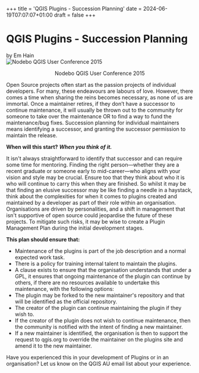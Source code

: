 +++
title = 'QGIS Plugins - Succession Planning'
date = 2024-06-19T07:07:07+01:00
draft = false
+++

# QGIS Plugins - Succession Planning  
by Em Hain  
![Nodebo QGIS User Conference 2015](/images/nodebo.png)
<p align="center"> 
Nodebo QGIS User Conference 2015
</p>

Open Source projects often start as the passion projects of individual developers. For many, these endeavours are labours of love. However, there comes a time when sharing the reins becomes necessary, as none of us are immortal.
Once a maintainer retires, if they don’t have a successor to continue maintenance, it will usually be thrown out to the community for someone to take over the maintenance OR to find a way to fund the maintenance/bug fixes. 
Succession planning for individual maintainers means identifying a successor, and granting the successor permission to maintain the release. 

**When will this start?** ***When you think of it.***

It isn't always straightforward to identify that successor and can require some time for  mentoring. Finding the right person—whether they are a recent graduate or someone early to mid-career—who aligns with your vision and style may be crucial. Ensure too that they think about who it is who will continue to carry this when they are finished. 
So whilst it may be that finding an elusive successor may be like finding a needle in a haystack, think about the complexities for when it comes to plugins created and maintained by a developer as part of their role within an organisation. 
Organisations are driven by personalities, and a shift in management that isn't supportive of open source could jeopardise the future of these projects. To mitigate such risks, it may be wise to create a Plugin Management Plan during the initial development stages. 

**This plan should ensure that:**
- Maintenance of the plugins is part of the job description and a normal expected work task.
- There is a policy for training internal talent to maintain the plugins.
- A clause exists to ensure that the organisation understands that under a GPL, it ensures that ongoing maintenance of the plugin can continue by others, if there are no resources available to undertake this maintenance, with the following options:
- The plugin may be forked to the new maintainer's repository and that will be identified as the official repository. 
- The creator of the plugin can continue maintaining the plugin if they wish to.
- If the creator of the plugin does not wish to continue maintenance, then the community is notified with the intent of finding a new maintainer.
- If a new maintainer is identified, the organisation is then to support the request to qgis.org to override the maintainer on the plugins site and amend it to the new maintainer.

Have you experienced this in your development of Plugins or in an organisation? Let us know on the QGIS AU email list about your experience. 
